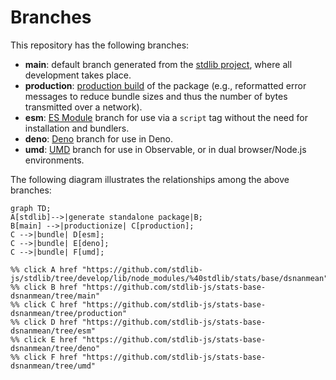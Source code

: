 <!--

@license Apache-2.0

Copyright (c) 2022 The Stdlib Authors.

Licensed under the Apache License, Version 2.0 (the "License");
you may not use this file except in compliance with the License.
You may obtain a copy of the License at

    http://www.apache.org/licenses/LICENSE-2.0

Unless required by applicable law or agreed to in writing, software
distributed under the License is distributed on an "AS IS" BASIS,
WITHOUT WARRANTIES OR CONDITIONS OF ANY KIND, either express or implied.
See the License for the specific language governing permissions and
limitations under the License.

-->

# Branches

This repository has the following branches:

-   **main**: default branch generated from the [stdlib project][stdlib-url], where all development takes place.
-   **production**: [production build][production-url] of the package (e.g., reformatted error messages to reduce bundle sizes and thus the number of bytes transmitted over a network).
-   **esm**: [ES Module][esm-url] branch for use via a `script` tag without the need for installation and bundlers.
-   **deno**: [Deno][deno-url] branch for use in Deno.
-   **umd**: [UMD][umd-url] branch for use in Observable, or in dual browser/Node.js environments.

The following diagram illustrates the relationships among the above branches:

```mermaid
graph TD;
A[stdlib]-->|generate standalone package|B;
B[main] -->|productionize| C[production];
C -->|bundle| D[esm];
C -->|bundle| E[deno];
C -->|bundle| F[umd];

%% click A href "https://github.com/stdlib-js/stdlib/tree/develop/lib/node_modules/%40stdlib/stats/base/dsnanmean"
%% click B href "https://github.com/stdlib-js/stats-base-dsnanmean/tree/main"
%% click C href "https://github.com/stdlib-js/stats-base-dsnanmean/tree/production"
%% click D href "https://github.com/stdlib-js/stats-base-dsnanmean/tree/esm"
%% click E href "https://github.com/stdlib-js/stats-base-dsnanmean/tree/deno"
%% click F href "https://github.com/stdlib-js/stats-base-dsnanmean/tree/umd"
```

[stdlib-url]: https://github.com/stdlib-js/stdlib/tree/develop/lib/node_modules/%40stdlib/stats/base/dsnanmean
[production-url]: https://github.com/stdlib-js/stats-base-dsnanmean/tree/production
[deno-url]: https://github.com/stdlib-js/stats-base-dsnanmean/tree/deno
[umd-url]: https://github.com/stdlib-js/stats-base-dsnanmean/tree/umd
[esm-url]: https://github.com/stdlib-js/stats-base-dsnanmean/tree/esm